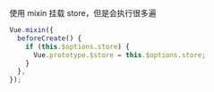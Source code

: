 使用 mixin 挂载 store，但是会执行很多遍

```js
Vue.mixin({
  beforeCreate() {
    if (this.$options.store) {
      Vue.prototype.$store = this.$options.store;
    }
  },
});
```

